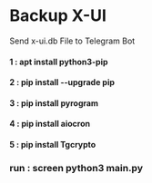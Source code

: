 # Backup X-UI
 Send x-ui.db File to Telegram Bot <br>
 
 

<h4>1 : apt install python3-pip<h4>

<h4>2 : pip install --upgrade pip<h4>

<h4>3 : pip install pyrogram<h4>
<h4>4 : pip install aiocron<h4>
<h4>5 : pip install Tgcrypto<h4>

 
<h3>run : screen python3 main.py</h3>
